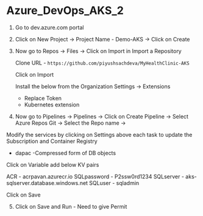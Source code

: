 # Azure_DevOps_AKS_2

1. Go to dev.azure.com portal


2. Click on New Project -> Project Name - Demo-AKS -> Click on Create


3. Now go to Repos -> Files -> Click on Import in Import a Repository

    Clone URL - `https://github.com/piyushsachdeva/MyHealthClinic-AKS`
    
    Click on Import
    
    
    Install the below from the Organization Settings -> Extensions
    
    - Replace Token
    - Kubernetes extension 


4. Now go to Pipelines -> Pipelines -> Click on Create Pipeline -> Select Azure Repos Git -> Select the Repo name -> 

Modify the services by clicking on Settings above each task to update the Subscription and Container Registry

* dapac -Compressed form of DB objects

Click on Variable add below KV pairs

ACR - acrpavan.azurecr.io
SQLpassword - P2ssw0rd1234
SQLserver - aks-sqlserver.database.windows.net
SQLuser - sqladmin

Click on Save


5. Click on Save and Run - Need to give Permit

